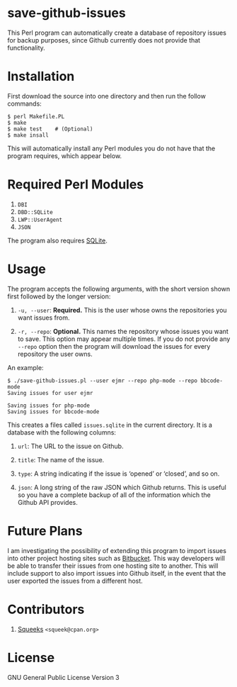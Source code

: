 # save-github-issues

This Perl program can automatically create a database of repository
issues for backup purposes, since Github currently does not provide
that functionality.



# Installation

First download the source into one directory and then run the follow
commands:

    $ perl Makefile.PL
    $ make
    $ make test    # (Optional)
    $ make insall

This will automatically install any Perl modules you do not have that
the program requires, which appear below.



# Required Perl Modules

1. `DBI`
2. `DBD::SQLite`
3. `LWP::UserAgent`
4. `JSON`

The program also requires [SQLite](http://sqlite.org).



# Usage

The program accepts the following arguments, with the short version
shown first followed by the longer version:

1. `-u, --user`: **Required.** This is the user whose owns the
repositories you want issues from.

2. `-r, --repo`: **Optional.** This names the repository whose issues
you want to save.  This option may appear multiple times.  If you do
not provide any `--repo` option then the program will download the
issues for every repository the user owns.

An example:

    $ ./save-github-issues.pl --user ejmr --repo php-mode --repo bbcode-mode
    Saving issues for user ejmr

    Saving issues for php-mode
    Saving issues for bbcode-mode

This creates a files called `issues.sqlite` in the current directory.
It is a database with the following columns:

1. `url`: The URL to the issue on Github.

2. `title`: The name of the issue.

3. `type`: A string indicating if the issue is ‘opened’ or ‘closed’,
and so on.

4. `json`: A long string of the raw JSON which Github returns.  This
is useful so you have a complete backup of all of the information
which the Github API provides.



# Future Plans

I am investigating the possibility of extending this program to import
issues into other project hosting sites such as
[Bitbucket](https://bitbucket.org/).  This way developers will be able
to transfer their issues from one hosting site to another.  This will
include support to also import issues into Github itself, in the event
that the user exported the issues from a different host.



# Contributors

1. [Squeeks][1] `<squeek@cpan.org>`



# License

GNU General Public License Version 3



[1]: https://github.com/squeeks/
